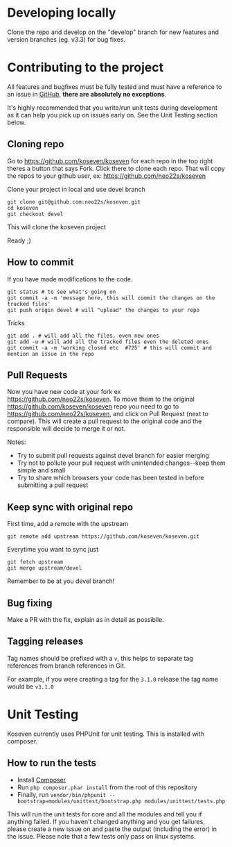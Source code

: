 # Developing locally
Clone the repo and develop on the "develop" branch for new features and version branches (eg. v3.3) for bug fixes.

# Contributing to the project
All features and bugfixes must be fully tested and must have a reference to an issue in [GitHub](https://github.com/koseven/koseven/issues), **there are absolutely no exceptions**.

It's highly recommended that you write/run unit tests during development as it can help you pick up on issues early on.  See the Unit Testing section below.

## Cloning repo
Go to https://github.com/koseven/koseven for each repo in the top right theres a button that says Fork. Click there to clone each repo. That will copy the repos to your github user, ex: https://github.com/neo22s/koseven

Clone your project in local and use devel branch
```
git clone git@github.com:neo22s/koseven.git
cd koseven
git checkout devel
```

This will clone the koseven project

Ready ;)

## How to commit
If you have made modifications to the code.

```
git status # to see what's going on
git commit -a -m 'message here, this will commit the changes on the tracked files'
git push origin devel # will "upload" the changes to your repo
```

Tricks
```
git add . # will add all the files, even new ones
git add -u # will add all the tracked files even the deleted ones
git commit -a -m 'working closed etc  #725' # this will commit and mention an issue in the repo
```

## Pull Requests
Now you have new code at your fork ex https://github.com/neo22s/koseven. To move them to the original https://github.com/koseven/koseven repo you need to go to https://github.com/neo22s/koseven, and click on Pull Request (next to compare). This will create a pull request to the original code and the responsible will decide to merge it or not.

Notes:
- Try to submit pull requests against devel branch for easier merging
- Try not to pollute your pull request with unintended changes--keep them simple and small
- Try to share which browsers your code has been tested in before submitting a pull request

## Keep sync with original repo
First time, add a remote with the upstream
```
git remote add upstream https://github.com/koseven/koseven.git
```

Everytime you want to sync just
```
git fetch upstream
git merge upstream/devel
```

Remember to be at you devel branch!

## Bug fixing 
Make a PR with the fix, explain as in detail as possiblle.

## Tagging releases
Tag names should be prefixed with a `v`, this helps to separate tag references from branch references in Git.

For example, if you were creating a tag for the `3.1.0` release the tag name would be `v3.1.0`

# Unit Testing
Koseven currently uses PHPUnit for unit testing. This is installed with composer.

## How to run the tests
 * Install [Composer](http://getcomposer.org)
 * Run `php composer.phar install` from the root of this repository
 * Finally, run `vendor/bin/phpunit --bootstrap=modules/unittest/bootstrap.php modules/unittest/tests.php`

This will run the unit tests for core and all the modules and tell you if anything failed. If you haven't changed anything and you get failures, please create a new issue on  and paste the output (including the error) in the issue. Please note that a few tests only pass on linux systems.
